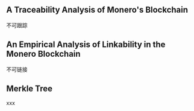 ## A Traceability Analysis of Monero's Blockchain

不可跟踪

## An Empirical Analysis of Linkability in the Monero Blockchain

不可链接

## Merkle Tree

xxx





